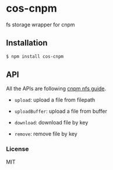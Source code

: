# cos-cnpm

fs storage wrapper for cnpm

## Installation

```bash
$ npm install cos-cnpm
```

## API

All the APIs are following [cnpm nfs guide](https://github.com/cnpm/cnpmjs.org/wiki/NFS-Guide).

- `upload`: upload a file from filepath 

- `uploadBuffer`: upload a file from buffer

- `download`: download file by key

- `remove`: remove file by key

### License

MIT
